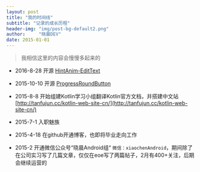 ```yaml
---
layout: post
title: "我的时间线"
subtitle: "记录的成长历程"
header-img: "img/post-bg-default2.png"
author:     "晓晨DEV"
date: 2015-01-01
---
```

> 我相信这里的内容会慢慢多起来的 

* 2016-8-28 开源 [HintAnim-EditText](https://github.com/cctanfujun/HintAnim-EditText) 

* 2015-10-10 开源 [ProgressRoundButton](https://github.com/cctanfujun/ProgressRoundButton/)

* 2015-8-8 开始组建Kotlin学习小组翻译Kotlin官方文档，并搭建中文站 [http://tanfujun.cc/kotlin-web-site-cn/](http://tanfujun.cc/kotlin-web-site-cn/)

* 2015-7-1 入职魅族

* 2015-4-18 在github开通博客，也即将毕业走向工作

* 2015-2 开通微信公众号“晓晨Android组“ `微信：xiaochenAndroid`，期间除了在公司实习写了几篇文章，仅仅在eoe写了两篇帖子，2月有400+关注，后期会继续运营的